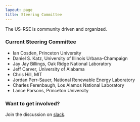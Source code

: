```yaml
---
layout: page
title: Steering Committee
---
```


The US-RSE is community driven and organized.  

### Current Steering Committee

* Ian Cosden, Princeton University
* Daniel S. Katz, University of Illinois Urbana-Champaign
* Jay Jay Billings, Oak Ridge National Laboratory
* Jeff Carver, University of Alabama
* Chris Hill, MIT
* Jordan Perr-Sauer, National Renewable Energy Laboratory
* Charles Ferenbaugh, Los Alamos National Laboratory
* Lance Parsons, Princeton University


### Want to get involved?

Join the discussion on [slack](https://usrse.slack.com/).
